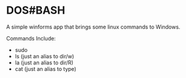 # DOS#BASH
A simple winforms app that brings some linux commands to Windows.

Commands Include:
- sudo
- ls (just an alias to dir/w)
- la (just an alias to dir/R)
- cat (just an alias to type)
